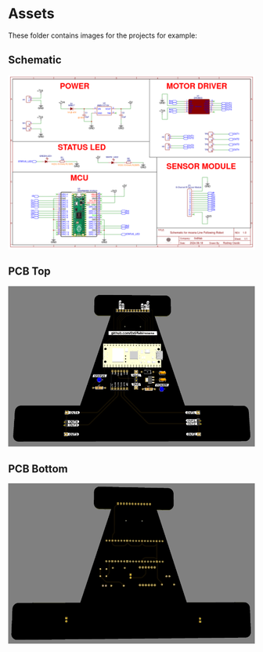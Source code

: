 # Assets

These folder contains images for the projects for example:

## Schematic

![Schematic](./schematic.png)

## PCB Top

![PCB Top](./pcb-top.png)

## PCB Bottom

![PCB Bottom](./pcb-bottom.png)
